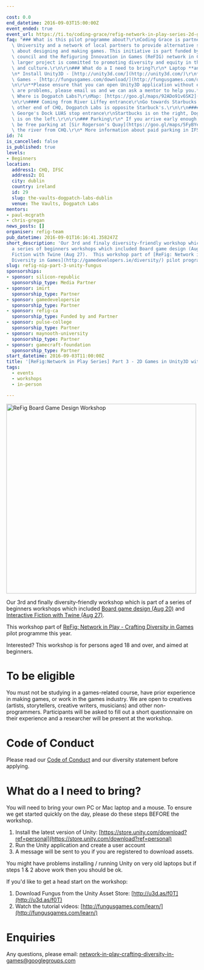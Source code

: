 ```yaml
---

cost: 0.0
end_datetime: 2016-09-03T15:00:00Z
event_ended: true
event_url: https://ti.to/coding-grace/refig-network-in-play-series-2d-games-in-unity3d-with-fungus
faq: "### What is this pilot programme about?\r\nCoding Grace is partnering with Maynooth\
  \ University and a network of local partners to provide alternative spaces for learning\
  \ about designing and making games. This initiative is part funded by SSHRC research\
  \ council and the Refiguring Innovation in Games (ReFIG) network in Canada. The\
  \ larger project is committed to promoting diversity and equity in the games industry\
  \ and culture.\r\n\r\n### What do a I need to bring?\r\n* Laptop **and** a mouse\r\
  \n* Install Unity3D - [http://unity3d.com/](http://unity3d.com/)\r\n* Install Fungus\
  \ Games - [http://fungusgames.com/download/](http://fungusgames.com/download/)\r\
  \n\r\n**Please ensure that you can open Unity3D application without errors. If there\
  \ are problems, please email us and we can ask a mentor to help you.**\r\n\r\n###\
  \ Where is Dogpatch Labs?\r\nMap: [https://goo.gl/maps/92ADo91v6SK2](https://goo.gl/maps/92ADo91v6SK2)\r\
  \n\r\n#### Coming from River Liffey entrance\r\nGo towards Starbucks (left) at the\
  \ other end of CHQ, Dogpatch Labs is opposite Starbuck's.\r\n\r\n#### Coming from\
  \ George's Dock LUAS stop entrance\r\nStartbucks is on the right, Dogpatch Labs\
  \ is on the left.\r\n\r\n### Parking\r\n* If you arrive early enough, there should\
  \ be free parking at [Sir Rogerson's Quay](https://goo.gl/maps/5FyBYeAYWM42) across\
  \ the river from CHQ.\r\n* More information about paid parking in IFSC via [here](http://www.dublindocklands.ie/Parking)"
id: 74
is_cancelled: false
is_published: true
levels:
- Beginners
location:
  address1: CHQ, IFSC
  address2: D1
  city: dublin
  country: ireland
  id: 29
  slug: the-vaults-dogpatch-labs-dublin
  venue: The Vaults, Dogpatch Labs
mentors:
- paul-mcgrath
- chris-gregan
news_posts: []
organiser: refig-team
pub_datetime: 2016-09-01T16:16:41.358247Z
short_description: 'Our 3rd and finaly diversity-friendly workshop which is part of
  a series of beginners workshops which included Board game design (Aug 20) & Interactice
  Fiction with Twine (Aug 27).  This workshop part of [ReFig: Network in Play - Crafting
  Diversity in Games](http://gamedevelopers.ie/diversity/) pilot programme this year'
slug: refig-nip-part-3-unity-fungus
sponsorships:
- sponsor: silicon-republic
  sponsorship_type: Media Partner
- sponsor: imirt
  sponsorship_type: Partner
- sponsor: gamedevelopersie
  sponsorship_type: Partner
- sponsor: refig-ca
  sponsorship_type: Funded by and Partner
- sponsor: pulse-college
  sponsorship_type: Partner
- sponsor: maynooth-university
  sponsorship_type: Partner
- sponsor: gamecraft-foundation
  sponsorship_type: Partner
start_datetime: 2016-09-03T11:00:00Z
title: '[ReFig:Network in Play Series] Part 3 - 2D Games in Unity3D with Fungus'
tags:
  - events
  - workshops
  - in-person

---
```


<img width="500" src="https://d2z6c3c3r6k4bx.cloudfront.net/uploads/event/banner/1012326/62fa702fc7940a93919360da7dc9aa56.jpg" alt="ReFig Board Game Design Workshop"/>

Our 3rd and finally diversity-friendly workshop which is part of a series of beginners workshops which included [Board game design (Aug 20)](http://www.codinggrace.com/events/refig-nip-part-1-boardgame-design/72/) and [Interactive Fiction with Twine (Aug 27)](http://www.codinggrace.com/events/refig-nip-part-2-interactive-fiction-twine/73).  

This workshop part of [ReFig: Network in Play - Crafting Diversity in Games](http://gamedevelopers.ie/diversity/) pilot programme this year. 

Interested? This workshop is for persons aged 18 and over, and aimed at beginners. 

# To be eligible 
You must not be studying in a games-related course, have prior experience in making games, or work in the games industry. We are open to creatives (artists, storytellers, creative writers, musicians) and other non-programmers.  Participants will be asked to fill out a short questionnaire on their experience and a researcher will be present at the workshop. 

# Code of Conduct
Please read our [Code of Conduct](http://gamedevelopers.ie/diversity/refig-nip-code-of-conduct/) and our diversity statement before applying.

# What do a I need to bring?
You will need to bring your own PC or Mac laptop and a mouse. To ensure we get started quickly on the day, please do these steps BEFORE the workshop.

1. Install the latest version of Unity: [https://store.unity.com/download?ref=personal](https://store.unity.com/download?ref=personal)
2. Run the Unity application and create a user account
3. A message will be sent to you if you are registered to download assets.

You might have problems installing / running Unity on very old laptops but if steps 1 & 2 above work then you should be ok.

If you'd like to get a head start on the workshop:

1. Download Fungus from the Unity Asset Store: [http://u3d.as/f0T](http://u3d.as/f0T)
2. Watch the tutorial videos: [http://fungusgames.com/learn/](http://fungusgames.com/learn/)

# Enquiries

Any questions, please email: <a href="mailto:network-in-play-crafting-diversity-in-games@googlegroups.com">network-in-play-crafting-diversity-in-games@googlegroups.com</a>
